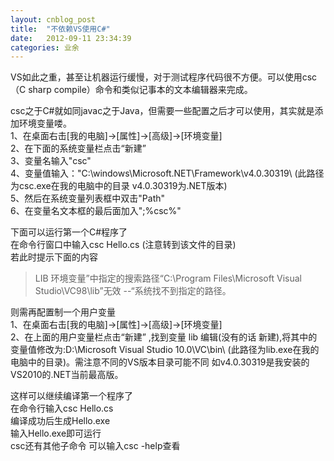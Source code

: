 ```yaml
---
layout: cnblog_post
title:  "不依赖VS使用C#"
date:   2012-09-11 23:34:39
categories: 业余
---
```

VS如此之重，甚至让机器运行缓慢，对于测试程序代码很不方便。可以使用csc（C sharp compile）命令和类似记事本的文本编辑器来完成。

csc之于C#就如同javac之于Java，但需要一些配置之后才可以使用，其实就是添加环境变量喽。<br/>
1、在桌面右击[我的电脑]->[属性]->[高级]->[环境变量] <br/>
2、在下面的系统变量栏点击“新建” <br/>
3、变量名输入"csc" <br/>
4、变量值输入："C:\windows\Microsoft.NET\Framework\v4.0.30319\ (此路径为csc.exe在我的电脑中的目录 v4.0.30319为.NET版本)<br/>
5、然后在系统变量列表框中双击"Path" <br/>
6、在变量名文本框的最后面加入";%csc%"<br/>

下面可以运行第一个C#程序了<br/> 
在命令行窗口中输入csc Hello.cs (注意转到该文件的目录)<br/>
若此时提示下面的内容<br/>

>LIB 环境变量”中指定的搜索路径“C:\Program Files\Microsoft Visual Studio\VC98\lib”无效 --“系统找不到指定的路径。

则需再配置制一个用户变量<br/>
1、在桌面右击[我的电脑]->[属性]->[高级]->[环境变量] <br/>
2、在上面的用户变量栏点击“新建” ,找到变量 lib 编辑(没有的话 新建),将其中的变量值修改为:D:\Microsoft Visual Studio 10.0\VC\bin\   (此路径为lib.exe在我的电脑中的目录)。需注意不同的VS版本目录可能不同 如v4.0.30319是我安装的VS2010的.NET当前最高版。<br/>

这样可以继续编译第一个程序了<br/>
在命令行输入csc Hello.cs<br/>
编译成功后生成Hello.exe<br/>
输入Hello.exe即可运行<br/>
csc还有其他子命令 可以输入csc -help查看<br/>

